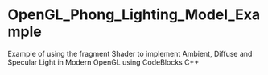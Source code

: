 # OpenGL_Phong_Lighting_Model_Example
Example of using the fragment Shader to implement Ambient, Diffuse and Specular Light in Modern OpenGL using CodeBlocks  C++
